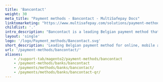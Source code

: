 ```yaml
---
title: 'Bancontact'
weight: 30
meta_title: "Payment methods - Bancontact - MultiSafepay Docs"
linktomarketing: "https://www.multisafepay.com/solutions/payment-methods/bancontact"
childlist: '.'
intro_description: "Bancontact is a leading Belgian payment method that supports online, mobile, QR, POS, and wallet payments. It is a household name and supported by over 80% of Belgian webshops."
layout: 'single'
logo: '/logo/Payment_methods/Bancontact.svg'
short_description: 'Leading Belgian payment method for online, mobile app, and POS payments.'
url: '/payment-methods/bancontact/'
aliases: 
    - /support-tab/magento2/payment-methods/bancontact
    - /payment-methods/banks/bancontact
    - /payments/methods/banks/bancontact/
    - /payments/methods/banks/bancontact-qr/
---
```

